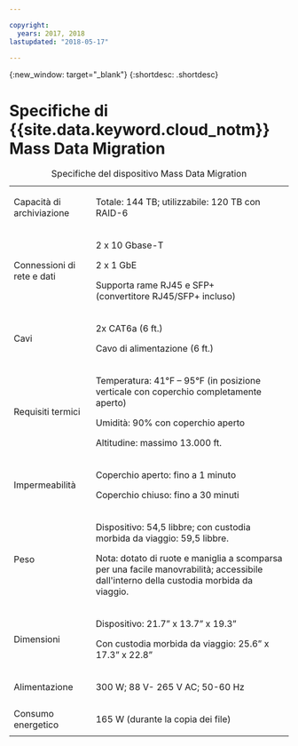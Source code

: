 ```yaml
---

copyright:
  years: 2017, 2018
lastupdated: "2018-05-17"

---
```

{:new_window: target="_blank"}
{:shortdesc: .shortdesc}

# Specifiche di {{site.data.keyword.cloud_notm}} Mass Data Migration

<table>
  <caption>Specifiche del dispositivo Mass Data Migration</caption>
        <colgroup>
          <col/>
          <col/>
        </colgroup>
          <tr>
            <td>Capacità di archiviazione</td>
            <td>
              <p>Totale: 144 TB; utilizzabile: 120 TB con RAID-6</p>
            </td>
          </tr>
          <tr>
            <td>Connessioni di rete e dati</td>
            <td>
              <p>2 x 10 Gbase-T</p>
              <p>2 x 1 GbE</p>
              <p>Supporta rame RJ45 e SFP+ <br/> (convertitore RJ45/SFP+ incluso)</p>
            </td>
          </tr>
          <tr>
            <td>Cavi</td>
            <td>
              <p>2x CAT6a (6 ft.)</p>
              <p>Cavo di alimentazione (6 ft.)</p>
            </td>
          </tr>
          <tr>
            <td>Requisiti termici</td>
            <td>
              <p>Temperatura: 41°F – 95°F (in posizione verticale con coperchio completamente aperto)</p>
              <p>Umidità: 90% con coperchio aperto</p>
              <p>Altitudine: massimo 13.000 ft.</p>
            </td>
          </tr>
          <tr>
            <td>Impermeabilità</td>
            <td>
              <p>Coperchio aperto: fino a 1 minuto</p>
              <p>Coperchio chiuso: fino a 30 minuti</p>
            </td>
          </tr>
          <tr>
            <td>Peso</td>
            <td>
              <p>Dispositivo: 54,5 libbre; con custodia morbida da viaggio: 59,5 libbre.</p>
              <p>Nota: dotato di ruote e maniglia a scomparsa per una facile manovrabilità; accessibile dall'interno della custodia morbida da viaggio.</p>
            </td>
          </tr>
          <tr>
            <td>Dimensioni</td>
            <td>
              <p>Dispositivo: 21.7” x 13.7” x 19.3”</p>
              <p>Con custodia morbida da viaggio: 25.6” x 17.3” x 22.8”</p>
            </td>
          </tr>
          <tr>
            <td>Alimentazione</td>
            <td>
              <p>300 W; 88 V- 265 V AC; 50-60 Hz</p>
            </td>
          </tr>
          <tr>
            <td>Consumo energetico</td>
            <td>
              <p>165 W (durante la copia dei file)</p>
            </td>
          </tr>
</table>
